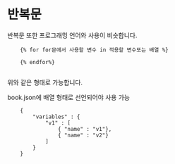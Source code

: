 # 반복문

반복문 또한 프로그래밍 언어와 사용이 비슷합니다.

```
    {% for for문에서 사용할 변수 in 적용할 변수또는 배열 %}
    
    {% endfor%}
    
```

위와 같은 형태로 가능합니다.

book.json에 배열 형태로 선언되어야 사용 가능
```
    {
        "variables" : {
            "v1" : [
                { "name" : "v1"},
                { "name" : "v2"}
            ]
        }
    }
```
